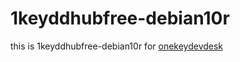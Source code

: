 # 1keyddhubfree-debian10r

this is 1keyddhubfree-debian10r for [onekeydevdesk](../../../onekeydevdesk)